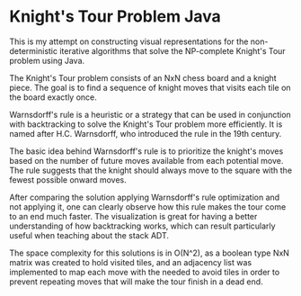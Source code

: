 # Knight's Tour Problem Java
This is my attempt on constructing visual representations for the non-deterministic iterative algorithms that solve the NP-complete Knight's Tour problem using Java. 

The Knight's Tour problem consists of an NxN chess board and a knight piece. The goal is to find a sequence of knight moves that visits each tile on the board exactly once. 

Warnsdorff's rule is a heuristic or a strategy that can be used in conjunction with backtracking to solve the Knight's Tour problem more efficiently. It is named after H.C. Warnsdorff, who introduced the rule in the 19th century.

The basic idea behind Warnsdorff's rule is to prioritize the knight's moves based on the number of future moves available from each potential move. The rule suggests that the knight should always move to the square with the fewest possible onward moves.

After comparing the solution applying Warnsdorff's rule optimization and not applying it, one can clearly observe how this rule makes the tour come to an end much faster. The visualization is great for having a better understanding of how backtracking works, which can result particularly useful when teaching about the stack ADT.

The space complexity for this solutions is in O(N^2), as a boolean type NxN matrix was created to hold visited tiles, and an adjacency list was implemented to map each move with the needed to avoid tiles in order to prevent repeating moves that will make the tour finish in a dead end.

